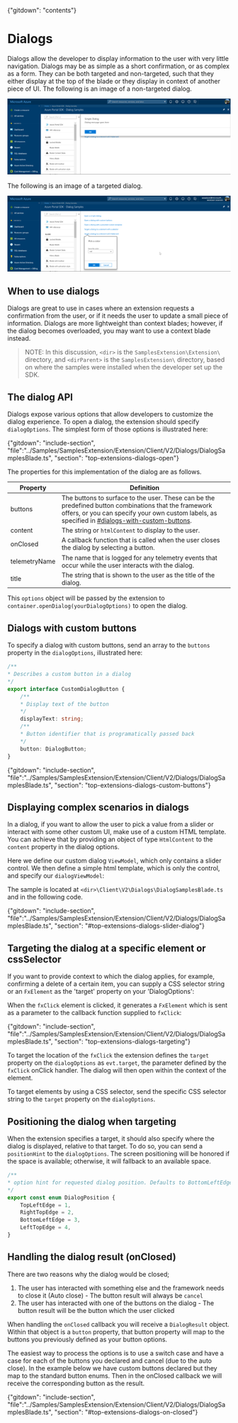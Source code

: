 {"gitdown": "contents"}

# Dialogs

Dialogs allow the developer to display information to the user with very little navigation. Dialogs may be as simple as a short confirmation, or as complex as a form. They can be both targeted and non-targeted, such that they either display at the top of the blade or they display in context of another piece of UI. The following is an image of a non-targeted dialog.

![alt-text](../media/portalfx-ui-concepts/dialog-non-targeted.png "Non-targeted dialog")

The following is an image of a targeted dialog.

![alt-text](../media/portalfx-ui-concepts/dialog-targeted.png "Targeted dialog")

## When to use dialogs

Dialogs are great to use in cases where an extension requests a confirmation from the user, or if it needs the user to update a small piece of information. Dialogs are more lightweight than context blades; however, if the dialog becomes overloaded, you may want to use a context blade instead.

> NOTE: In this discussion, `<dir>` is the `SamplesExtension\Extension\` directory, and `<dirParent>`  is the `SamplesExtension\` directory, based on where the samples were installed when the developer set up the SDK.

## The dialog API

Dialogs expose various options that allow developers to customize the dialog experience. To open a dialog, the extension should specify `dialogOptions`. The simplest form of those options is illustrated here:

{"gitdown": "include-section", "file":"../Samples/SamplesExtension/Extension/Client/V2/Dialogs/DialogSamplesBlade.ts", "section": "top-extensions-dialogs-open"}

The properties for this implementation of the dialog are as follows.

| Property | Definition |
| -------- | ---------- |
| buttons | The buttons to surface to the user. These can be the predefined button combinations that the framework offers, or you can specify your own custom labels, as specified in [#dialogs-with-custom-buttons](#dialogs-with-custom-buttons). |
| content | The string or `htmlContent` to display to the user. |
| onClosed | A callback function that is called when the user closes the dialog by selecting a button. |
| telemetryName | The name that is logged for any telemetry events that occur while the user interacts with the dialog. |
| title | The string that is shown to the user as the title of the dialog. |

This `options` object will be passed by the extension to `container.openDialog(yourDialogOptions)` to open the dialog.

## Dialogs with custom buttons

To specify a dialog with custom buttons, send an array to the `buttons` property in the `dialogOptions`, illustrated here:

```typescript
/**
* Describes a custom button in a dialog
*/
export interface CustomDialogButton {
    /**
    * Display text of the button
    */
    displayText: string;
    /**
    * Button identifier that is programatically passed back
    */
    button: DialogButton;
}
```

{"gitdown": "include-section", "file":"../Samples/SamplesExtension/Extension/Client/V2/Dialogs/DialogSamplesBlade.ts", "section": "top-extensions-dialogs-custom-buttons"}

## Displaying complex scenarios in dialogs

In a dialog, if you want to allow the user to pick a value from a slider or interact with some other custom UI, make use of a custom HTML template. You can achieve that by providing an object of type `HtmlContent` to the `content` property in the dialog options.

Here we define our custom dialog `ViewModel`, which only contains a slider control. We then define a simple html template, which is only the control, and specify our `dialogViewModel`:

The sample is located at `<dir>\Client\V2\Dialogs\DialogSamplesBlade.ts` and in the following code.

{"gitdown": "include-section", "file":"../Samples/SamplesExtension/Extension/Client/V2/Dialogs/DialogSamplesBlade.ts", "section": "#top-extensions-dialogs-slider-dialog"}

## Targeting the dialog at a specific element or cssSelector

If you want to provide context to which the dialog applies, for example, confirming a delete of a certain item, you can supply a CSS selector string or an `FxElement` as the 'target' property on your 'DialogOptions':

When the `fxClick` element is clicked, it generates a `FxElement` which is sent as a parameter to the callback function supplied to `fxClick`:

{"gitdown": "include-section", "file":"../Samples/SamplesExtension/Extension/Client/V2/Dialogs/DialogSamplesBlade.ts", "section": "top-extensions-dialogs-targeting"}

To target the location of the `fxClick` the extension defines the `target` property on the `dialogOptions` as `evt.target`, the parameter defined by the `fxClick` onClick handler. The dialog will then open within the context of the element.

To target elements by using a CSS selector, send the specific CSS selector string to the `target` property on the `dialogOptions`.

## Positioning the dialog when targeting

When the extension specifies a target, it should also specify where the dialog is displayed,  relative to that target. To do so, you can send a `positionHint` to the `dialogOptions`. The screen positioning will be honored if the space is available; otherwise, it will fallback to an available space.

```typescript
/**
* option hint for requested dialog position. Defaults to BottomLeftEdge.
*/
export const enum DialogPosition {
    TopLeftEdge = 1,
    RightTopEdge = 2,
    BottomLeftEdge = 3,
    LeftTopEdge = 4,
}
```

## Handling the dialog result (onClosed)

There are two reasons why the dialog would be closed;

  1. The user has interacted with something else and the framework needs to close it (Auto close)
    - The button result will always be `cancel`
  1. The user has interacted with one of the buttons on the dialog
    - The button result will be the button which the user clicked

When handling the `onClosed` callback you will receive a `DialogResult` object. Within that object is a `button` property, that button property will map to the buttons you previously defined as your button options.

The easiest way to process the options is to use a switch case and have a case for each of the buttons you declared and cancel (due to the auto close). In the example below we have custom buttons declared but they map to the standard button enums. Then in the onClosed callback we will receive the corresponding button as the result.

{"gitdown": "include-section", "file":"../Samples/SamplesExtension/Extension/Client/V2/Dialogs/DialogSamplesBlade.ts", "section": "#top-extensions-dialogs-on-closed"}
